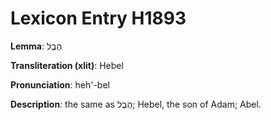 # Lexicon Entry H1893

**Lemma**: הֶבֶל

**Transliteration (xlit)**: Hebel

**Pronunciation**: heh'-bel

**Description**:
the same as הֶבֶל; Hebel, the son of Adam; Abel.
